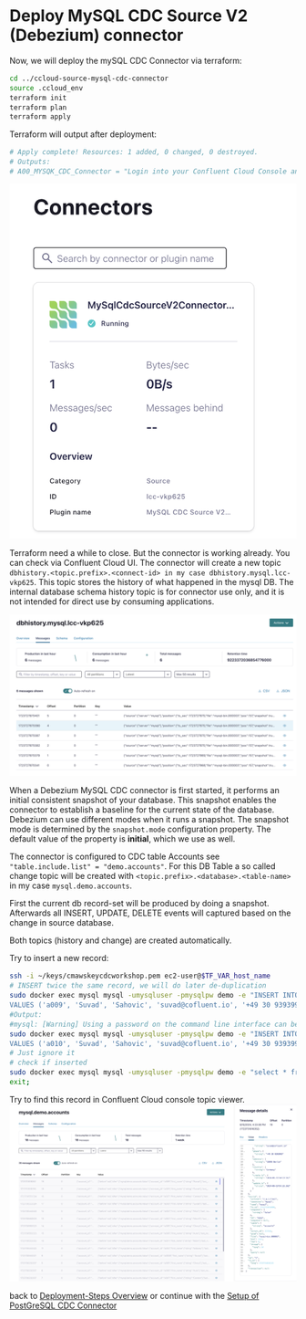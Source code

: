 # Deploy MySQL CDC Source V2 (Debezium) connector

Now, we will deploy the mySQL CDC Connector via terraform:

```bash
cd ../ccloud-source-mysql-cdc-connector
source .ccloud_env
terraform init
terraform plan
terraform apply
```

Terraform will output after deployment:

```bash
# Apply complete! Resources: 1 added, 0 changed, 0 destroyed.
# Outputs:
# A00_MYSQK_CDC_Connector = "Login into your Confluent Cloud Console and check in your cluster if mysql CDC Source Connector is running"
```

![mysql connector is running](img/mysql_connector.png)

Terraform need a while to close. But the connector is working already. You can check via Confluent Cloud UI.
The connector will create a new topic `dbhistory.<topic.prefix>.<connect-id> in my case dbhistory.mysql.lcc-vkp625`.  This topic stores the history of what happened in the mysql DB. The internal database schema history topic is for connector use only, and it is not intended for direct use by consuming applications. 

![mysql history Topic](img/mysql_topic.png)

When a Debezium MySQL CDC connector is first started, it performs an initial consistent snapshot of your database. This snapshot enables the connector to establish a baseline for the current state of the database. Debezium can use different modes when it runs a snapshot. The snapshot mode is determined by the `snapshot.mode` configuration property. The default value of the property is **initial**, which we use as well.

The connector is configured to CDC table Accounts see `"table.include.list" = "demo.accounts"`. For this DB Table a so called change topic will be created with `<topic.prefix>.<database>.<table-name>` in my case `mysql.demo.accounts`.

First the current db record-set will be produced by doing a snapshot. Afterwards all INSERT, UPDATE, DELETE events will captured based on the change in source database.

Both topics (history and change) are created automatically.

Try to insert a new record:

```bash
ssh -i ~/keys/cmawskeycdcworkshop.pem ec2-user@$TF_VAR_host_name
# INSERT twice the same record, we will do later de-duplication
sudo docker exec mysql mysql -umysqluser -pmysqlpw demo -e "INSERT INTO accounts (account_id, first_name, last_name, email, phone, address, country)
VALUES ('a009', 'Suvad', 'Sahovic', 'suvad@cofluent.io', '+49 30 9393993', '13595 Berlin', 'Germany');"
#Output: 
#mysql: [Warning] Using a password on the command line interface can be insecure.
sudo docker exec mysql mysql -umysqluser -pmysqlpw demo -e "INSERT INTO accounts (account_id, first_name, last_name, email, phone, address, country)
VALUES ('a010', 'Suvad', 'Sahovic', 'suvad@cofluent.io', '+49 30 9393993', '13595 Berlin', 'Germany');"
# Just ignore it
# check if inserted
sudo docker exec mysql mysql -umysqluser -pmysqlpw demo -e "select * from accounts;"
exit;
```

Try to find this record in Confluent Cloud console topic viewer.
![mysql change Topic](img/mysql_change_topic_insert.png)

back to [Deployment-Steps Overview](../README.md) or continue with the [Setup of PostGreSQL CDC Connector](../ccloud-source-postgresql-cdc-connector/README.md)